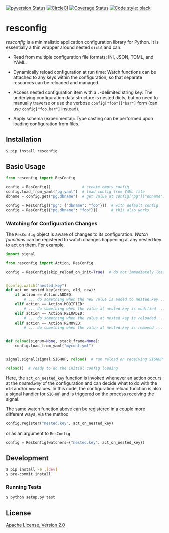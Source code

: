 [![pyversion Status](https://img.shields.io/pypi/pyversions/resconfig.svg)](https://img.shields.io/pypi/pyversions/resconfig.svg)
[![CircleCI](https://circleci.com/gh/okomestudio/resconfig.svg?style=shield)](https://circleci.com/gh/okomestudio/resconfig)
[![Coverage Status](https://coveralls.io/repos/github/okomestudio/resconfig/badge.svg?branch=development)](https://coveralls.io/github/okomestudio/resconfig?branch=development&kill_cache=1)
[![Code style: black](https://img.shields.io/badge/code%20style-black-000000.svg)](https://github.com/psf/black)

# resconfig

*resconfig* is a minimalistic application configuration library for
Python. It is essentially a thin wrapper around nested `dict`s and
can:

- Read from multiple configuration file formats: INI, JSON, TOML, and
  YAML.

- Dynamically reload configuration at run time: Watch functions can be
  attached to any keys within the configuration, so that separate
  resources can be reloaded and managed.

- Access nested configuration item with a `.`-delimited string key:
  The underlying configuration data structure is nested dicts, but no
  need to manually traverse or use the verbose `config["foo"]["bar"]`
  form (can use `config["foo.bar"]` instead).

- Apply schema (experimental): Type casting can be performed upon
  loading configuration from files.


## Installation

``` bash
$ pip install resconfig
```

## Basic Usage

``` python
from resconfig import ResConfig

config = ResConfig()              # create empty config
config.load_from_yaml("pg.yaml")  # load config from YAML file
dbname = config.get("pg.dbname")  # get value at config["pg"]["dbname"]
```

``` python
config = ResConfig({"pg": {"dbname": "foo"}})  # with default config
config = ResConfig({"pg.dbname": "foo"}})      # this also works
```


### Watching for Configuration Changes

The `ResConfig` object is aware of changes to its
configuration. *Watch functions* can be registered to watch changes
happening at any nested key to act on them. For example,

``` python
import signal

from resconfig import Action, ResConfig

config = ResConfig(skip_reload_on_init=True)  # do not immediately load config


@config.watch("nested.key")
def act_on_nested_key(action, old, new):
    if action == Action.ADDED:
        # ... do something when the new value is added to nested.key ...
    elif action == Action.MODIFIED:
        # ... do something when the value at nested.key is modified ...
    elif action == Action.RELOADED:
        # ... do something when the value at nested.key is reloaded ...
    elif action == Action.REMOVED:
        # ... do something when the value at nested.key is removed ...


def reload(signum=None, stack_frame=None):
    config.load_from_yaml("myconf.yml")


signal.signal(signal.SIGHUP, reload)  # run reload on receiving SIGHUP signal

reload()  # ready to do the initial config loading
```

Here, the `act_on_nested_key` function is invoked whenever an action
occurs at the *nested.key* of the configuration and can decide what to
do with the `old` and/or `new` values. In this code, the configuration
reload function is also a signal handler for `SIGHUP` and is triggered
on the process receiving the signal.

The same watch function above can be registered in a couple more
different ways, via the method

``` python
config.register("nested.key", act_on_nested_key)
```

or as an argument to `ResConfig`

``` python
config = ResConfig(watchers={"nested.key": act_on_nested_key})
```


## Development

``` bash
$ pip install -e .[dev]
$ pre-commit install
```

### Running Tests

``` bash
$ python setup.py test
```

## License

[Apache License, Version 2.0](https://raw.githubusercontent.com/okomestudio/resconfig/development/LICENSE.txt
)
